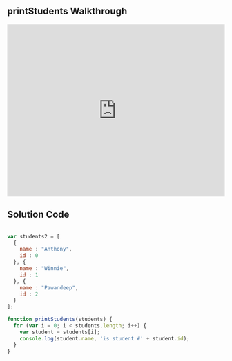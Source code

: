 ## printStudents Walkthrough

<iframe src="https://player.vimeo.com/video/208552584" width="100%" height="400" frameborder="0" webkitallowfullscreen mozallowfullscreen allowfullscreen></iframe>

## Solution Code

```js

var students2 = [
  {
    name : "Anthony",
    id : 0
  }, {
    name : "Winnie",
    id : 1
  }, {
    name : "Pawandeep",
    id : 2
  }
];

function printStudents(students) {
  for (var i = 0; i < students.length; i++) {
    var student = students[i];
    console.log(student.name, 'is student #' + student.id);
  }
}
```

